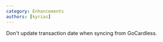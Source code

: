 ```yaml
---
category: Enhancements
authors: [kyrias]
---
```


Don't update transaction date when syncing from GoCardless.
